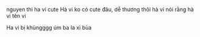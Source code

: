nguyen thi ha vi cute 
Hà vi ko có cute đâu, dễ thương thôi
hà vi nói rằng hà vi tên vi

Ha vi bị khùngggg
úm ba la xì bùa